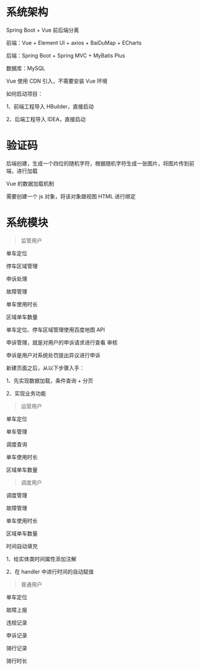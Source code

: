 # 系统架构

Spring Boot + Vue 前后端分离

前端：Vue + Element UI + axios + BaiDuMap + ECharts

后端：Spring Boot + Spring MVC + MyBatis Plus

数据库：MySQL

Vue 使用 CDN 引入，不需要安装 Vue 环境

如何启动项目：

1、前端工程导入 HBuilder，直接启动

2、后端工程导入 IDEA，直接启动

# 验证码

后端创建，生成一个四位的随机字符，根据随机字符生成一张图片，将图片传到前端，进行加载

Vue 的数据加载机制

需要创建一个 js 对象，将该对象跟视图 HTML 进行绑定

# 系统模块

> 监管用户

单车定位

停车区域管理

申诉处理

故障管理

单车使用时长

区域单车数量

单车定位、停车区域管理使用百度地图 API

申诉管理，就是对用户的申诉请求进行查看 审核

申诉是用户对系统处罚提出异议进行申诉

新建页面之后，从以下步骤入手：

1、先实现数据加载，条件查询 + 分页

2、实现业务功能

> 运营用户

单车定位

单车管理

调度查询

单车使用时长

区域单车数量

> 调度用户

调度管理

故障管理

单车使用时长

区域单车数量

时间自动填充

1、给实体类时间属性添加注解

2、在 handler 中进行时间的自动赋值

> 普通用户

单车定位

故障上报

违规记录

申诉记录

骑行记录

骑行时长

